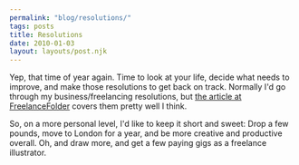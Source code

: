 ```yaml
---
permalink: "blog/resolutions/"
tags: posts
title: Resolutions
date: 2010-01-03
layout: layouts/post.njk
---
```


Yep, that time of year again. Time to look at your life, decide what needs to improve, and make those resolutions to get back on track. Normally I'd go through my business/freelancing resolutions, but [the article at FreelanceFolder][1] covers them pretty well I think. &nbsp;

So, on a more personal level, I'd like to keep it short and sweet: Drop a few pounds, move to London for a year, and be more creative and productive overall. Oh, and draw more, and get a few paying gigs as a freelance illustrator.

 [1]: http://freelancefolder.com/10-new-years-resolutions-every-freelancer-should-have/
